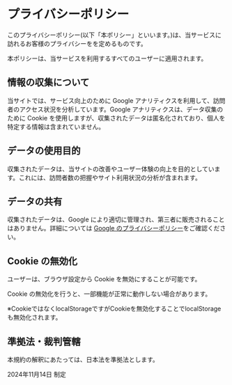 
# プライバシーポリシー

このプライバシーポリシー(以下「本ポリシー」といいます。)は、当サービスに訪れるお客様のプライバシーをを定めるものです。

本ポリシーは、当サービスを利用するすべてのユーザーに適用されます。

## 情報の収集について

当サイトでは、サービス向上のために Google アナリティクスを利用して、訪問者のアクセス状況を分析しています。Google アナリティクスは、データ収集のために Cookie を使用しますが、収集されたデータは匿名化されており、個人を特定する情報は含まれていません。

## データの使用目的

収集されたデータは、当サイトの改善やユーザー体験の向上を目的としています。これには、訪問者数の把握やサイト利用状況の分析が含まれます。

## データの共有

収集されたデータは、Google により適切に管理され、第三者に販売されることはありません。詳細については [Google のプライバシーポリシー](https://policies.google.com/privacy)をご確認ください。

## Cookie の無効化

ユーザーは、ブラウザ設定から Cookie を無効にすることが可能です。

Cookie の無効化を行うと、一部機能が正常に動作しない場合があります。

※CookieではなくlocalStorageですがCookieを無効化することでlocalStorageも無効化されます。

## 準拠法・裁判管轄

本規約の解釈にあたっては、日本法を準拠法とします。

2024年11月14日 制定
